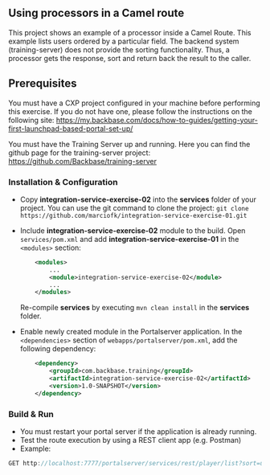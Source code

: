 ## Using processors in a Camel route
This project shows an example of a processor inside a Camel Route. This example lists users ordered by a particular field. 
The backend system (training-server) does not provide the sorting functionality. Thus, a processor gets the response, sort and return back the result to the caller.

## Prerequisites
You must have a CXP project configured in your machine before performing this exercise. If you do not have one, please follow the instructions on the following site: https://my.backbase.com/docs/how-to-guides/getting-your-first-launchpad-based-portal-set-up/

You must have the Training Server up and running. Here you can find the github page for the training-server project: https://github.com/Backbase/training-server

### Installation & Configuration

- Copy **integration-service-exercise-02** into the **services** folder of your project. You can use the git command to clone the project: ```git clone https://github.com/marciofk/integration-service-exercise-01.git```

- Include **integration-service-exercise-02** module to the build.  Open `services/pom.xml` and add **integration-service-exercise-01** in the `<modules>` section: 
	```xml
	    <modules>
	        ...	    
	        <module>integration-service-exercise-02</module>
	        ...
	    </modules>
	```	
	Re-compile **services** by executing `mvn clean install` in the **services** folder.
	
- Enable newly created module in the Portalserver application. In the `<dependencies>` section of `webapps/portalserver/pom.xml`, add the following dependency:

	```xml
	    <dependency>
	        <groupId>com.backbase.training</groupId>
	        <artifactId>integration-service-exercise-02</artifactId>
	        <version>1.0-SNAPSHOT</version>
	    </dependency>
	```

### Build & Run

- You must restart your portal server if the application is already running. 
- Test the route execution by using a REST client app (e.g. Postman)
- Example:

```javascript
GET http://localhost:7777/portalserver/services/rest/player/list?sort=username
``` 


 





